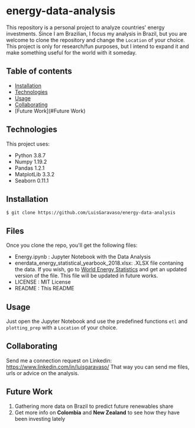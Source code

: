 # energy-data-analysis
This repository is a personal project to analyze countries' energy investments.
Since I am Brazilian, I focus my analysis in Brazil, but you are welcome to clone the repository and change the `Location` of your choice.
This project is only for research/fun purposes, but I intend to expand it and make something useful for the world with it someday.

## Table of contents
* [Installation](#Installation)
* [Technologies]($Technologies)
* [Usage](#Usage)
* [Collaborating](#Collaborating)
* [Future Work](#Future Work)

## Technologies

This project uses:

* Python 3.8.7
* Numpy 1.19.2
* Pandas 1.2.1
* MatplotLib 3.3.2
* Seaborn 0.11.1

## Installation

```
$ git clone https://github.com/LuisGaravaso/energy-data-analysis
```

## Files

Once you clone the repo, you'll get the following files:

* Energy.ipynb : Jupyter Notebook with the Data Analysis
* enerdata_energy_statistical_yearbook_2018.xlsx: .XLSX file contaning the data.
  If you wish, go to [World Energy Statistics](https://yearbook.enerdata.net/) and get an updated version of the file.
  This file will be updated in future works.
* LICENSE : MIT License
* README : This README

## Usage

Just open the Jupyter Notebook and use the predefined functions `etl` and `plotting_prep` with a `Location` of your choice.

## Collaborating

Send me a connection request on Linkedin: https://www.linkedin.com/in/luisgaravaso/
That way you can send me files, urls or advice on the analysis.

## Future Work

1. Gathering more data on Brazil to predict future renewables share
2. Get more info on **Colombia** and **New Zealand** to see how they have been investing lately

